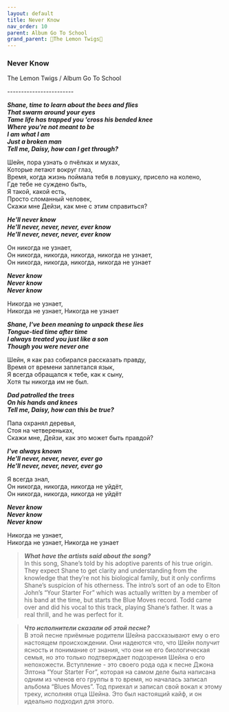 ```yaml
---  
layout: default  
title: Never Know  
nav_order: 10  
parent: Album Go To School  
grand_parent: 🍋The Lemon Twigs🍋  
---  
```


### **Never Know**
<p>
The Lemon Twigs	/ Album Go To School
</p>
------------------------

**_Shane, time to learn about the bees and flies  
That swarm around your eyes  
Tame life has trapped you 'cross his bended knee  
Where you're not meant to be  
I am what I am  
Just a broken man  
Tell me, Daisy, how can I get through?_**  

Шейн, пора узнать о пчёлках и мухах,  
Которые летают вокруг глаз,  
Время, когда жизнь поймала тебя в ловушку, присело на колено,  
Где тебе не суждено быть,  
Я такой, какой есть,  
Просто сломанный человек,  
Скажи мне Дейзи, как мне с этим справиться?  

**_He'll never know  
He'll never, never, never, ever know  
He'll never, never, never, ever know_**  

Он никогда не узнает,  
Он никогда, никогда, никогда, никогда не узнает,  
Он никогда, никогда, никогда, никогда не узнает  

**_Never know  
Never know  
Never know_**  

Никогда не узнает,  
Никогда не узнает, 
Никогда не узнает  

**_Shane, I've been meaning to unpack these lies  
Tongue-tied time after time  
I always treated you just like a son  
Though you were never one_**  

Шейн, я как раз собирался рассказать правду,  
Время от времени заплетался язык,  
Я всегда обращался к тебе, как к сыну,  
Хотя ты никогда им не был.  

**_Dad patrolled the trees  
On his hands and knees  
Tell me, Daisy, how can this be true?_**  

Папа охранял деревья,  
Стоя на четвереньках,  
Скажи мне, Дейзи, как это может быть правдой?  

**_I've always known  
He'll never, never, never, ever go  
He'll never, never, never, ever go_**  

Я всегда знал,  
Он никогда, никогда, никогда не уйдёт,  
Он никогда, никогда, никогда не уйдёт  

**_Never know  
Never know  
Never know_**  

Никогда не узнает,  
Никогда не узнает, 
Никогда не узнает  

> **_What have the artists said about the song?_**  
In this song, Shane’s told by his adoptive parents of his true origin. They expect Shane to get clarity and understanding from the knowledge that they’re not his biological family, but it only confirms Shane’s suspicion of his otherness. The intro’s sort of an ode to Elton John’s “Your Starter For” which was actually written by a member of his band at the time, but starts the Blue Moves record. Todd came over and did his vocal to this track, playing Shane’s father. It was a real thrill, and he was perfect for it.

> **_Что исполнители сказали об этой песне?_**  
 В этой песне приёмные родители Шейна рассказывают ему о его настоящем происхождении. Они надеются что, что Шейн получит ясность и понимание от знания, что они не его биологическая семья, но это только подтверждает подозрения Шейна о его непохожести. Вступление - это своего рода ода к песне Джона Элтона “Your Starter For”, которая на самом деле была написана одним из членов его группы в то время, но началась записал альбома “Blues Moves”. Тод приехал и записал свой вокал к этому треку, исполняя отца Шейна. Это был настоящий кайф, и он идеально подходил для этого. 
